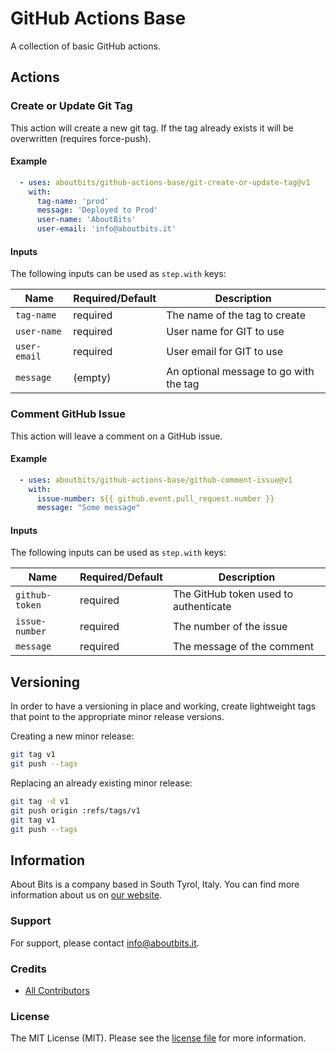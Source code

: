 # GitHub Actions Base

A collection of basic GitHub actions.

## Actions

### Create or Update Git Tag

This action will create a new git tag. If the tag already exists it will be overwritten (requires force-push).

#### Example

```yaml
  - uses: aboutbits/github-actions-base/git-create-or-update-tag@v1
    with:
      tag-name: 'prod'
      message: 'Deployed to Prod'
      user-name: 'AboutBits'
      user-email: 'info@aboutbits.it'
```

#### Inputs

The following inputs can be used as `step.with` keys:

| Name                | Required/Default | Description                              |
|---------------------|------------------|------------------------------------------|
| `tag-name`          | required         | The name of the tag to create            |
| `user-name`         | required         | User name for GIT to use                 |
| `user-email`        | required         | User email for GIT to use                |
| `message`           | (empty)          | An optional message to go with the tag   |

### Comment GitHub Issue

This action will leave a comment on a GitHub issue.

#### Example

```yaml
  - uses: aboutbits/github-actions-base/github-comment-issue@v1
    with:
      issue-number: ${{ github.event.pull_request.number }}
      message: "Some message"
```

#### Inputs

The following inputs can be used as `step.with` keys:

| Name                | Required/Default | Description                              |
|---------------------|------------------|------------------------------------------|
| `github-token`      | required         | The GitHub token used to authenticate    |
| `issue-number`      | required         | The number of the issue                  |
| `message`           | required         | The message of the comment               |



## Versioning

In order to have a versioning in place and working, create lightweight tags that point to the appropriate minor release versions.

Creating a new minor release:

```bash
git tag v1
git push --tags
```

Replacing an already existing minor release:

```bash
git tag -d v1
git push origin :refs/tags/v1
git tag v1
git push --tags
```

## Information

About Bits is a company based in South Tyrol, Italy. You can find more information about us on [our website](https://aboutbits.it).

### Support

For support, please contact [info@aboutbits.it](mailto:info@aboutbits.it).

### Credits

- [All Contributors](../../contributors)

### License

The MIT License (MIT). Please see the [license file](license.md) for more information.
